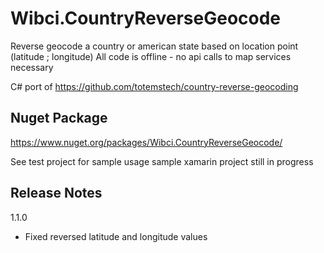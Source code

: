 # Wibci.CountryReverseGeocode
Reverse geocode a country or american state based on location point (latitude ; longitude)
All code is offline - no api calls to map services necessary

C# port of https://github.com/totemstech/country-reverse-geocoding

## Nuget Package
https://www.nuget.org/packages/Wibci.CountryReverseGeocode/

See test project for sample usage
sample xamarin project still in progress

## Release Notes
1.1.0
 - Fixed reversed latitude and longitude values
